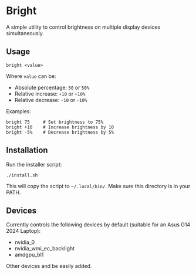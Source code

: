 # Bright

A simple utility to control brightness on multiple display devices simultaneously.

## Usage

```
bright <value>
```

Where `value` can be:

- Absolute percentage: `50` or `50%`
- Relative increase: `+10` or `+10%`
- Relative decrease: `-10` or `-10%`

Examples:
```
bright 75     # Set brightness to 75%
bright +10    # Increase brightness by 10
bright -5%    # Decrease brightness by 5%
```

## Installation

Run the installer script:

```
./install.sh
```

This will copy the script to `~/.local/bin/`. Make sure this directory is in your PATH.

## Devices

Currently controls the following devices by default (suitable for an Asus G14 2024 Laptop):

- nvidia_0
- nvidia_wmi_ec_backlight
- amdgpu_bl1

Other devices and be easily added.
